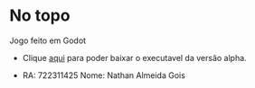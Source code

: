 # No topo
Jogo feito em Godot
- Clique [aqui](https://drive.google.com/file/d/1s_tek6jeY4y7OSVZ2RTLkf00icdvsn1u/view?usp=sharing) para poder baixar o executavel da versão alpha.

- RA: 722311425
Nome: Nathan Almeida Gois
